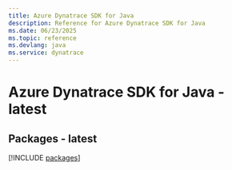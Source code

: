 ```yaml
---
title: Azure Dynatrace SDK for Java
description: Reference for Azure Dynatrace SDK for Java
ms.date: 06/23/2025
ms.topic: reference
ms.devlang: java
ms.service: dynatrace
---
```

# Azure Dynatrace SDK for Java - latest
## Packages - latest
[!INCLUDE [packages](dynatrace-index.md)]